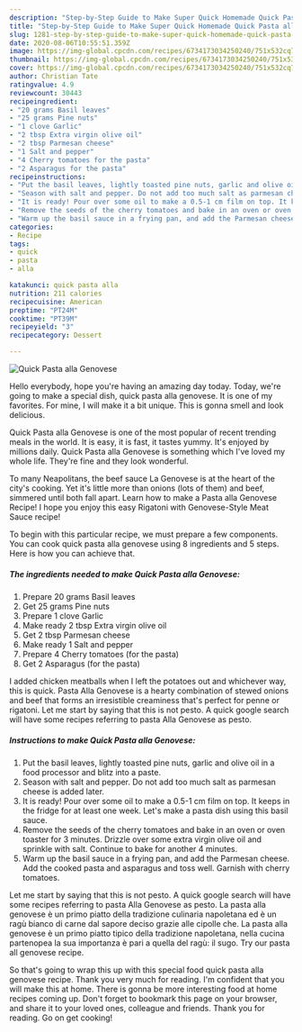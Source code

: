 ```yaml
---
description: "Step-by-Step Guide to Make Super Quick Homemade Quick Pasta alla Genovese"
title: "Step-by-Step Guide to Make Super Quick Homemade Quick Pasta alla Genovese"
slug: 1281-step-by-step-guide-to-make-super-quick-homemade-quick-pasta-alla-genovese
date: 2020-08-06T10:55:51.359Z
image: https://img-global.cpcdn.com/recipes/6734173034250240/751x532cq70/quick-pasta-alla-genovese-recipe-main-photo.jpg
thumbnail: https://img-global.cpcdn.com/recipes/6734173034250240/751x532cq70/quick-pasta-alla-genovese-recipe-main-photo.jpg
cover: https://img-global.cpcdn.com/recipes/6734173034250240/751x532cq70/quick-pasta-alla-genovese-recipe-main-photo.jpg
author: Christian Tate
ratingvalue: 4.9
reviewcount: 30443
recipeingredient:
- "20 grams Basil leaves"
- "25 grams Pine nuts"
- "1 clove Garlic"
- "2 tbsp Extra virgin olive oil"
- "2 tbsp Parmesan cheese"
- "1 Salt and pepper"
- "4 Cherry tomatoes for the pasta"
- "2 Asparagus for the pasta"
recipeinstructions:
- "Put the basil leaves, lightly toasted pine nuts, garlic and olive oil in a food processor and blitz into a paste."
- "Season with salt and pepper. Do not add too much salt as parmesan cheese is added later."
- "It is ready! Pour over some oil to make a 0.5-1 cm film on top. It keeps in the fridge for at least one week. Let&#39;s make a pasta dish using this basil sauce."
- "Remove the seeds of the cherry tomatoes and bake in an oven or oven toaster for 3 minutes. Drizzle over some extra virgin olive oil and sprinkle with salt. Continue to bake for another 4 minutes."
- "Warm up the basil sauce in a frying pan, and add the Parmesan cheese. Add the cooked pasta and asparagus and toss  well. Garnish with cherry tomatoes."
categories:
- Recipe
tags:
- quick
- pasta
- alla

katakunci: quick pasta alla 
nutrition: 211 calories
recipecuisine: American
preptime: "PT24M"
cooktime: "PT39M"
recipeyield: "3"
recipecategory: Dessert

---
```



![Quick Pasta alla Genovese](https://img-global.cpcdn.com/recipes/6734173034250240/751x532cq70/quick-pasta-alla-genovese-recipe-main-photo.jpg)

Hello everybody, hope you're having an amazing day today. Today, we're going to make a special dish, quick pasta alla genovese. It is one of my favorites. For mine, I will make it a bit unique. This is gonna smell and look delicious.

Quick Pasta alla Genovese is one of the most popular of recent trending meals in the world. It is easy, it is fast, it tastes yummy. It's enjoyed by millions daily. Quick Pasta alla Genovese is something which I've loved my whole life. They're fine and they look wonderful.

To many Neapolitans, the beef sauce La Genovese is at the heart of the city&#39;s cooking. Yet it&#39;s little more than onions (lots of them) and beef, simmered until both fall apart. Learn how to make a Pasta alla Genovese Recipe! I hope you enjoy this easy Rigatoni with Genovese-Style Meat Sauce recipe!


To begin with this particular recipe, we must prepare a few components. You can cook quick pasta alla genovese using 8 ingredients and 5 steps. Here is how you can achieve that.

<!--inarticleads1-->

##### The ingredients needed to make Quick Pasta alla Genovese:

1. Prepare 20 grams Basil leaves
1. Get 25 grams Pine nuts
1. Prepare 1 clove Garlic
1. Make ready 2 tbsp Extra virgin olive oil
1. Get 2 tbsp Parmesan cheese
1. Make ready 1 Salt and pepper
1. Prepare 4 Cherry tomatoes (for the pasta)
1. Get 2 Asparagus (for the pasta)


I added chicken meatballs when I left the potatoes out and whichever way, this is quick. Pasta Alla Genovese is a hearty combination of stewed onions and beef that forms an irresistible creaminess that&#39;s perfect for penne or rigatoni. Let me start by saying that this is not pesto. A quick google search will have some recipes referring to pasta Alla Genovese as pesto. 

<!--inarticleads2-->

##### Instructions to make Quick Pasta alla Genovese:

1. Put the basil leaves, lightly toasted pine nuts, garlic and olive oil in a food processor and blitz into a paste.
1. Season with salt and pepper. Do not add too much salt as parmesan cheese is added later.
1. It is ready! Pour over some oil to make a 0.5-1 cm film on top. It keeps in the fridge for at least one week. Let&#39;s make a pasta dish using this basil sauce.
1. Remove the seeds of the cherry tomatoes and bake in an oven or oven toaster for 3 minutes. Drizzle over some extra virgin olive oil and sprinkle with salt. Continue to bake for another 4 minutes.
1. Warm up the basil sauce in a frying pan, and add the Parmesan cheese. Add the cooked pasta and asparagus and toss  well. Garnish with cherry tomatoes.


Let me start by saying that this is not pesto. A quick google search will have some recipes referring to pasta Alla Genovese as pesto. La pasta alla genovese è un primo piatto della tradizione culinaria napoletana ed è un ragù bianco di carne dal sapore deciso grazie alle cipolle che. La pasta alla genovese è un primo piatto tipico della tradizione napoletana, nella cucina partenopea la sua importanza è pari a quella del ragù: il sugo. Try our pasta all genovese recipe. 

So that's going to wrap this up with this special food quick pasta alla genovese recipe. Thank you very much for reading. I'm confident that you will make this at home. There is gonna be more interesting food at home recipes coming up. Don't forget to bookmark this page on your browser, and share it to your loved ones, colleague and friends. Thank you for reading. Go on get cooking!

